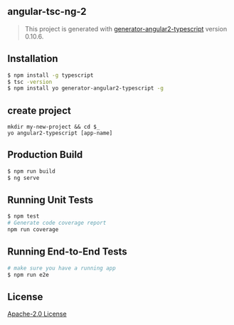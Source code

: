 ## angular-tsc-ng-2

> This project is generated with [generator-angular2-typescript](https://github.com/shibbir/generator-angular2-typescript) version 0.10.6.

## Installation

```bash
$ npm install -g typescript
$ tsc -version
$ npm install yo generator-angular2-typescript -g
```
## create project

```angular2html
mkdir my-new-project && cd $_
yo angular2-typescript [app-name]
```

## Production Build
```bash
$ npm run build
$ ng serve
```

## Running Unit Tests
```bash
$ npm test
# Generate code coverage report
npm run coverage
```

## Running End-to-End Tests
```bash
# make sure you have a running app
$ npm run e2e
```

## License
<a href="https://opensource.org/licenses/Apache-2.0">Apache-2.0 License</a>
